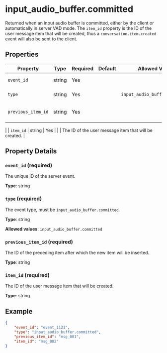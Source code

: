 # input_audio_buffer.committed

Returned when an input audio buffer is committed, either by the client or 
automatically in server VAD mode. The `item_id` property is the ID of the user
message item that will be created, thus a `conversation.item.created` event 
will also be sent to the client.


## Properties

| Property | Type | Required | Default | Allowed Values | Description |
| -------- | ---- | -------- | ------- | -------------- | ----------- |
| `event_id` | string | Yes |  |  | The unique ID of the server event. |
| `type` | string | Yes |  | `input_audio_buffer.committed` | The event type, must be `input_audio_buffer.committed`. |
| `previous_item_id` | string | Yes |  |  | The ID of the preceding item after which the new item will be inserted.
 |
| `item_id` | string | Yes |  |  | The ID of the user message item that will be created. |

## Property Details

### `event_id` (required)

The unique ID of the server event.

**Type**: string

### `type` (required)

The event type, must be `input_audio_buffer.committed`.

**Type**: string

**Allowed values**: `input_audio_buffer.committed`

### `previous_item_id` (required)

The ID of the preceding item after which the new item will be inserted.


**Type**: string

### `item_id` (required)

The ID of the user message item that will be created.

**Type**: string

## Example

```json
{
    "event_id": "event_1121",
    "type": "input_audio_buffer.committed",
    "previous_item_id": "msg_001",
    "item_id": "msg_002"
}

```

